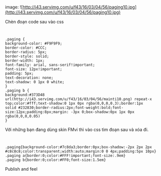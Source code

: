 image: ![http://i43.servimg.com/u/f43/16/03/04/56/paging10.jpg](http://i43.servimg.com/u/f43/16/03/04/56/paging10.jpg)

Chèn đoạn code sau vào css

```


.paging {
background-color: #F9F9F9;
border-color: #CCC;
border-radius: 5px;
border-style: solid;
border-width: 1px;
font-family: arial, sans-serif!important;
font-size: 12px!important;
padding: 5px;
text-decoration: none;
text-shadow: 0 1px 0 white;
}
.paging b {
background:#373D48 url(http://i43.servimg.com/u/f43/16/03/04/56/mainti10.png) repeat-x top;color:#fff;text-shadow:0 1px 0px rgba(0,0,0,0.3);border:1px
solid #232830;border-radius:2px;font-weight:bold;font-size:12px;padding:8px;margin: -3px 0;box-shadow:0px 1px 0px rgba(0,0,0,0.05)
}
```


Với những bạn đang dùng skin FMvi thì vào css tìm đoạn sau và xóa đi.

```


.paging{background-color:#7c8da3;border:0px;box-shadow:-2px 2px 2px #c8c8c8;color:transparent;width:auto;margin:0 0 4px;padding:5px 10px}
.paging a{border:0;color:#FFF!important;font-size:.9em}
.paging b{border:0;color:#FF0;font-size:1.5em}
```


Publish and feel